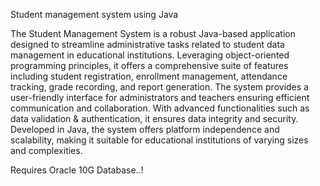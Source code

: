 Student management system using Java

The Student Management System is a robust Java-based application designed to streamline administrative tasks related to student data management in educational institutions. 
Leveraging object-oriented programming principles, it offers a comprehensive suite of features including student registration, enrollment management, attendance tracking,
grade recording, and report generation. 
The system provides a user-friendly interface for administrators and teachers ensuring efficient communication and collaboration. 
With advanced functionalities such as data validation & authentication, it ensures data integrity and security. Developed in Java, the system offers platform independence 
and scalability, making it suitable for educational institutions of varying sizes and complexities.

Requires Oracle 10G Database..!
